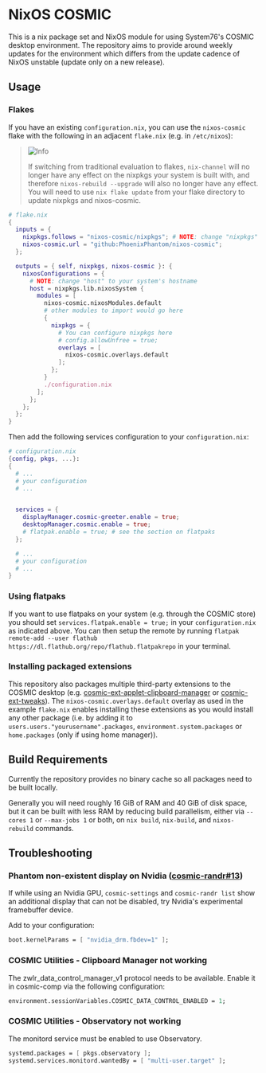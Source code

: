 # NixOS COSMIC
This is a nix package set and NixOS module for using System76's COSMIC desktop environment.
The repository aims to provide around weekly updates for the environment which differs from 
the update cadence of NixOS unstable (update only on a new release).

## Usage

### Flakes

If you have an existing `configuration.nix`, you can use the `nixos-cosmic` flake with the following in an adjacent `flake.nix` (e.g. in `/etc/nixos`):


> <picture>
>   <source media="(prefers-color-scheme: light)" srcset="https://raw.githubusercontent.com/Mqxx/GitHub-Markdown/main/blockquotes/badge/light-theme/info.svg">
>   <img alt="Info" src="https://raw.githubusercontent.com/Mqxx/GitHub-Markdown/main/blockquotes/badge/dark-theme/info.svg">
> </picture><br>
>
> If switching from traditional evaluation to flakes, `nix-channel` will no longer have any effect on the nixpkgs your system is built with, and therefore `nixos-rebuild --upgrade` will also no longer have any effect. You will need to use `nix flake update` from your flake directory to update nixpkgs and nixos-cosmic.


```nix
# flake.nix
{
  inputs = {
    nixpkgs.follows = "nixos-cosmic/nixpkgs"; # NOTE: change "nixpkgs" to "nixpkgs-stable" to use stable NixOS release
    nixos-cosmic.url = "github:PhoenixPhantom/nixos-cosmic";
  };

  outputs = { self, nixpkgs, nixos-cosmic }: {
    nixosConfigurations = {
      # NOTE: change "host" to your system's hostname
      host = nixpkgs.lib.nixosSystem {
        modules = [
          nixos-cosmic.nixosModules.default
          # other modules to import would go here
          {
            nixpkgs = {
              # You can configure nixpkgs here
              # config.allowUnfree = true;
              overlays = [
                nixos-cosmic.overlays.default
              ];
            };
          }
          ./configuration.nix
        ];
      };
    };
  };
}
```

Then add the following services configuration to your `configuration.nix`:
```nix
# configuration.nix
{config, pkgs, ...}:
{
  # ...
  # your configuration
  # ...


  services = {
    displayManager.cosmic-greeter.enable = true;
    desktopManager.cosmic.enable = true;
    # flatpak.enable = true; # see the section on flatpaks
  };

  # ...
  # your configuration
  # ...
}

```

### Using flatpaks
If you want to use flatpaks on your system (e.g. through the COSMIC store) you should set `services.flatpak.enable = true;` in your `configuration.nix` as indicated above. You can then setup the remote by running `flatpak remote-add --user flathub https://dl.flathub.org/repo/flathub.flatpakrepo` in your terminal.

### Installing packaged extensions
This repository also packages multiple third-party extensions to the COSMIC desktop (e.g. [cosmic-ext-applet-clipboard-manager](https://github.com/cosmic-utils/clipboard-manager) or [cosmic-ext-tweaks](https://github.com/cosmic-utils/tweaks)). The `nixos-cosmic.overlays.default` overlay as used in the example `flake.nix` enables installing these extensions as you would install any other package (i.e. by adding it to `users.users."yourusername".packages`, `environment.system.packages` or `home.packages` (only if using home manager)).


## Build Requirements
Currently the repository provides no binary cache so all packages need to be built locally.

Generally you will need roughly 16 GiB of RAM and 40 GiB of disk space, but it can be built with less RAM by reducing build parallelism, either via `--cores 1` or `--max-jobs 1` or both, on `nix build`, `nix-build`, and `nixos-rebuild` commands.


## Troubleshooting

### Phantom non-existent display on Nvidia ([cosmic-randr#13](https://github.com/pop-os/cosmic-randr/issues/13))

If while using an Nvidia GPU, `cosmic-settings` and `cosmic-randr list` show an additional display that can not be disabled, try Nvidia's experimental framebuffer device.

Add to your configuration:

```nix
boot.kernelParams = [ "nvidia_drm.fbdev=1" ];
```

### COSMIC Utilities - Clipboard Manager not working

The zwlr\_data\_control\_manager\_v1 protocol needs to be available. Enable it in cosmic-comp via the following configuration:

```nix
environment.sessionVariables.COSMIC_DATA_CONTROL_ENABLED = 1;
```

### COSMIC Utilities - Observatory not working

The monitord service must be enabled to use Observatory.

```nix
systemd.packages = [ pkgs.observatory ];
systemd.services.monitord.wantedBy = [ "multi-user.target" ];
```
